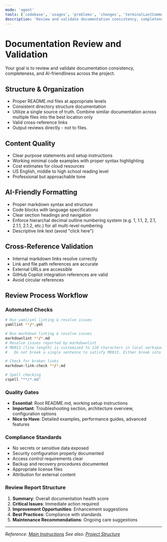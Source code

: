 ```yaml
---
mode: 'agent'
tools: ['codebase', 'usages', 'problems', 'changes', 'terminalLastCommand', 'findTestFiles', 'githubRepo', 'editFiles', 'runCommands', 'get_syntax_docs', 'mermaid-diagram-validator', 'mermaid-diagram-preview']
description: 'Review and validate documentation consistency, completeness, and AI-friendliness'
---
```


# Documentation Review and Validation

Your goal is to review and validate documentation consistency, completeness, and AI-friendliness across the project.

## Structure & Organization

- Proper README.md files at appropriate levels
- Consistent directory structure documentation
- Utilize a single source of truth. Combine similar documentation across multiple files into the best location only
- Valid cross-reference links
- Output reviews directly - not to files.

## Content Quality

- Clear purpose statements and setup instructions
- Working minimal code examples with proper syntax highlighting
- Cost estimates for cloud resources
- US English, middle to high school reading level
- Professional but approachable tone

## AI-Friendly Formatting

- Proper markdown syntax and structure
- Code blocks with language specifications
- Clear section headings and navigation
- Enforce hierarchal decimal outline numbering system (e.g. 1, 1.1, 2, 2.1, 2.1.1, 2.1.2, etc.) for all multi-level numbering
- Descriptive link text (avoid "click here")

## Cross-Reference Validation

- Internal markdown links resolve correctly
- Link and file path references are accurate
- External URLs are accessible
- GitHub Copilot integration references are valid
- Avoid circular references

## Review Process Workflow

### Automated Checks

```bash
# Run yaml/yml linting & resolve issues
yamllint **/*.yml

# Run markdown linting & resolve issues
markdownlint **/*.md
# Resolve issues reported by markdownlint
# MD013 (line length) is customized to 120 characters in local workspace configs.
#   Do not break a single sentence to satisfy MD013. Either break into multiple sentences or leave as is.

# Check for broken links
markdown-link-check **/*.md

# Spell checking
cspell "**/*.md"
```

### Quality Gates

- **Essential**: Root README.md, working setup instructions
- **Important**: Troubleshooting section, architecture overview, configuration options
- **Nice to Have**: Detailed examples, performance guides, advanced features

### Compliance Standards

- No secrets or sensitive data exposed
- Security configuration properly documented
- Access control requirements clear
- Backup and recovery procedures documented
- Appropriate license files
- Attribution for external content

### Review Report Structure

1. **Summary**: Overall documentation health score
2. **Critical Issues**: Immediate action required
3. **Improvement Opportunities**: Enhancement suggestions
4. **Best Practices**: Compliance with standards
5. **Maintenance Recommendations**: Ongoing care suggestions

---

*Reference: [Main Instructions](../copilot-instructions.md)*
*See also: [Project Structure](../../.copilot/PROJECT.md)*
